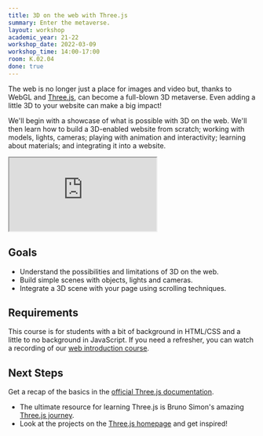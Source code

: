 ```yaml
---
title: 3D on the web with Three.js
summary: Enter the metaverse.
layout: workshop
academic_year: 21-22
workshop_date: 2022-03-09
workshop_time: 14:00-17:00
room: K.02.04
done: true
---
```


The web is no longer just a place for images and video but, thanks to WebGL and [Three.js](https://threejs.org/), can become a full-blown 3D metaverse. Even adding a little 3D to your website can make a big impact!

We'll begin with a showcase of what is possible with 3D on the web. We'll then learn how to build a 3D-enabled website from scratch; working with models, lights, cameras; playing with animation and interactivity; learning about materials; and integrating it into a website.

<div class="embed-responsive embed-responsive-16by9">
  <iframe class="embed-responsive-item" src="https://www.youtube.com/embed/vVQmMD7lZMA"></iframe>
</div>

## Goals

- Understand the possibilities and limitations of 3D on the web.
- Build simple scenes with objects, lights and cameras.
- Integrate a 3D scene with your page using scrolling techniques.

## Requirements

This course is for students with a bit of background in HTML/CSS and a little to no background in JavaScript. If you need a refresher, you can watch a recording of our [web introduction course](https://codespace.help/workshops/20-21-introduction-to-web-design).

## Next Steps

Get a recap of the basics in the [official Three.js documentation](https://threejs.org/docs/index.html#manual/en/introduction/Creating-a-scene).

- The ultimate resource for learning Three.js is Bruno Simon's amazing [Three.js journey](https://threejs-journey.com/).
- Look at the projects on the [Three.js homepage](https://threejs.org/) and get inspired!

